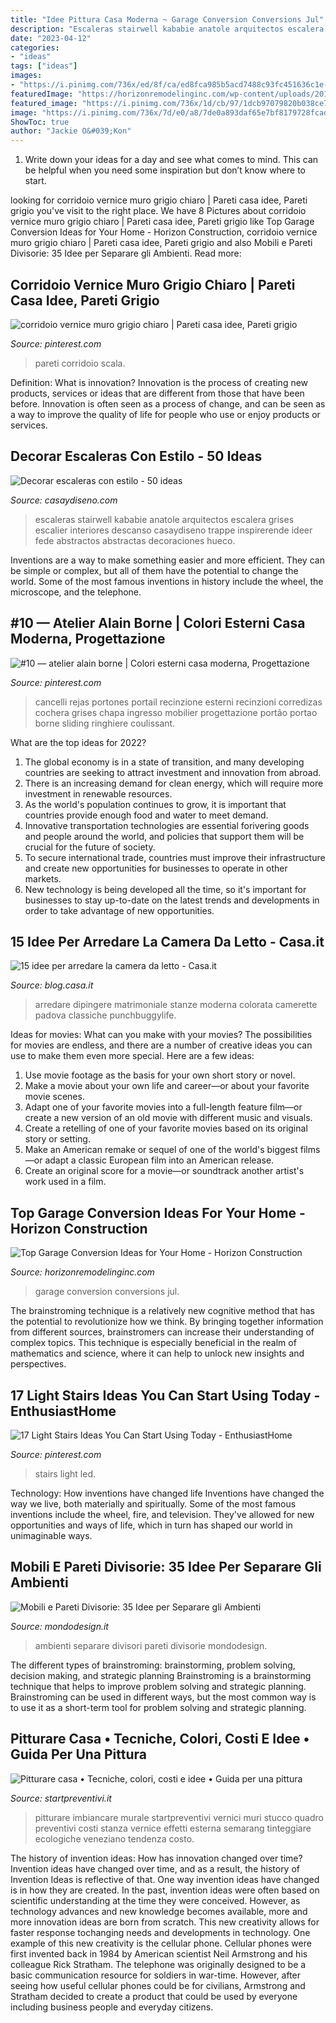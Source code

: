 ```yaml
---
title: "Idee Pittura Casa Moderna ~ Garage Conversion Conversions Jul"
description: "Escaleras stairwell kababie anatole arquitectos escalera grises escalier interiores descanso casaydiseno trappe inspirerende ideer fede abstractos abstractas decoraciones hueco"
date: "2023-04-12"
categories:
- "ideas"
tags: ["ideas"]
images:
- "https://i.pinimg.com/736x/ed/8f/ca/ed8fca985b5acd7488c93fc451636c1e--floating-stairs-john-pawson.jpg"
featuredImage: "https://horizonremodelinginc.com/wp-content/uploads/2019/07/2019-Horizon-Image-Garage-Conversions.jpg"
featured_image: "https://i.pinimg.com/736x/1d/cb/97/1dcb97079820b038ce75bfae92d119a0.jpg"
image: "https://i.pinimg.com/736x/7d/e0/a8/7de0a893daf65e7bf8179728fcadcc1b.jpg"
ShowToc: true
author: "Jackie O&#039;Kon"
---
```



1. Write down your ideas for a day and see what comes to mind. This can be helpful when you need some inspiration but don’t know where to start.

	

		
looking for corridoio vernice muro grigio chiaro | Pareti casa idee, Pareti grigio you've visit to the right place. We have 8 Pictures about corridoio vernice muro grigio chiaro | Pareti casa idee, Pareti grigio like Top Garage Conversion Ideas for Your Home - Horizon Construction, corridoio vernice muro grigio chiaro | Pareti casa idee, Pareti grigio and also Mobili e Pareti Divisorie: 35 Idee per Separare gli Ambienti. Read more:
		
    
## Corridoio Vernice Muro Grigio Chiaro | Pareti Casa Idee, Pareti Grigio

<img loading=lazy src="https://i.pinimg.com/736x/1d/cb/97/1dcb97079820b038ce75bfae92d119a0.jpg" onerror="this.onerror=null;this.src='https://tse1.mm.bing.net/th?id=OIP.NXAJgg1fF7xRrhO6XPf-GwHaLH&amp;pid=15.1';" alt="corridoio vernice muro grigio chiaro | Pareti casa idee, Pareti grigio">

_Source: pinterest.com_

>pareti corridoio scala. 

	

Definition: What is innovation?
Innovation is the process of creating new products, services or ideas that are different from those that have been before. Innovation is often seen as a process of change, and can be seen as a way to improve the quality of life for people who use or enjoy products or services.

    
## Decorar Escaleras Con Estilo - 50 Ideas

<img loading=lazy src="https://casaydiseno.com/wp-content/uploads/2015/07/escaleras-grises-pintura-abstracta.jpg" onerror="this.onerror=null;this.src='https://tse1.mm.bing.net/th?id=OIP.ptyaHPuP3DJv54uB48KTqwHaHv&amp;pid=15.1';" alt="Decorar escaleras con estilo - 50 ideas">

_Source: casaydiseno.com_

>escaleras stairwell kababie anatole arquitectos escalera grises escalier interiores descanso casaydiseno trappe inspirerende ideer fede abstractos abstractas decoraciones hueco. 

	

Inventions are a way to make something easier and more efficient. They can be simple or complex, but all of them have the potential to change the world. Some of the most famous inventions in history include the wheel, the microscope, and the telephone.

    
## #10 — Atelier Alain Borne | Colori Esterni Casa Moderna, Progettazione

<img loading=lazy src="https://i.pinimg.com/736x/7d/e0/a8/7de0a893daf65e7bf8179728fcadcc1b.jpg" onerror="this.onerror=null;this.src='https://tse2.mm.bing.net/th?id=OIP.TI-MTRMw-ABl9g0h9fCRuwHaHa&amp;pid=15.1';" alt="#10 — atelier alain borne | Colori esterni casa moderna, Progettazione">

_Source: pinterest.com_

>cancelli rejas portones portail recinzione esterni recinzioni corredizas cochera grises chapa ingresso mobilier progettazione portão portao borne sliding ringhiere coulissant. 

	

What are the top ideas for 2022?
1. The global economy is in a state of transition, and many developing countries are seeking to attract investment and innovation from abroad.
2. There is an increasing demand for clean energy, which will require more investment in renewable resources.
3. As the world's population continues to grow, it is important that countries provide enough food and water to meet demand.
4. Innovative transportation technologies are essential forivering goods and people around the world, and policies that support them will be crucial for the future of society.
5. To secure international trade, countries must improve their infrastructure and create new opportunities for businesses to operate in other markets.
6. New technology is being developed all the time, so it's important for businesses to stay up-to-date on the latest trends and developments in order to take advantage of new opportunities.

    
## 15 Idee Per Arredare La Camera Da Letto - Casa.it

<img loading=lazy src="https://blog.casa.it/wp-content/uploads/2015/09/camera_da_letto7.jpg" onerror="this.onerror=null;this.src='https://tse3.mm.bing.net/th?id=OIP.j8t1FLkU2QHhOvIh0Fcv4AHaFj&amp;pid=15.1';" alt="15 idee per arredare la camera da letto - Casa.it">

_Source: blog.casa.it_

>arredare dipingere matrimoniale stanze moderna colorata camerette padova classiche punchbuggylife. 

	

Ideas for movies: What can you make with your movies?
The possibilities for movies are endless, and there are a number of creative ideas you can use to make them even more special. Here are a few ideas:
1. Use movie footage as the basis for your own short story or novel.
2. Make a movie about your own life and career—or about your favorite movie scenes.
3. Adapt one of your favorite movies into a full-length feature film—or create a new version of an old movie with different music and visuals.
4. Create a retelling of one of your favorite movies based on its original story or setting.
5. Make an American remake or sequel of one of the world's biggest films—or adapt a classic European film into an American release.
6. Create an original score for a movie—or soundtrack another artist's work used in a film.
    
## Top Garage Conversion Ideas For Your Home - Horizon Construction

<img loading=lazy src="https://horizonremodelinginc.com/wp-content/uploads/2019/07/2019-Horizon-Image-Garage-Conversions.jpg" onerror="this.onerror=null;this.src='https://tse1.mm.bing.net/th?id=OIP.2839Tim-cn5W8-KNW9lpuQHaHa&amp;pid=15.1';" alt="Top Garage Conversion Ideas for Your Home - Horizon Construction">

_Source: horizonremodelinginc.com_

>garage conversion conversions jul. 

	

The brainstroming technique is a relatively new cognitive method that has the potential to revolutionize how we think. By bringing together information from different sources, brainstromers can increase their understanding of complex topics. This technique is especially beneficial in the realm of mathematics and science, where it can help to unlock new insights and perspectives.

    
## 17 Light Stairs Ideas You Can Start Using Today - EnthusiastHome

<img loading=lazy src="https://i.pinimg.com/736x/ed/8f/ca/ed8fca985b5acd7488c93fc451636c1e--floating-stairs-john-pawson.jpg" onerror="this.onerror=null;this.src='https://tse1.mm.bing.net/th?id=OIP.Xrt3cN_eAnyPz_eEPQ8XlAHaLI&amp;pid=15.1';" alt="17 Light Stairs Ideas You Can Start Using Today - EnthusiastHome">

_Source: pinterest.com_

>stairs light led. 

	

Technology: How inventions have changed life
Inventions have changed the way we live, both materially and spiritually. Some of the most famous inventions include the wheel, fire, and television. They've allowed for new opportunities and ways of life, which in turn has shaped our world in unimaginable ways.

    
## Mobili E Pareti Divisorie: 35 Idee Per Separare Gli Ambienti

<img loading=lazy src="https://mondodesign.it/wp-content/uploads/2016/08/Mobili-Pareti-Divisori-01.jpg" onerror="this.onerror=null;this.src='https://tse1.mm.bing.net/th?id=OIP.Ur-_IyldeqxfI6L0JQiXXwHaHa&amp;pid=15.1';" alt="Mobili e Pareti Divisorie: 35 Idee per Separare gli Ambienti">

_Source: mondodesign.it_

>ambienti separare divisori pareti divisorie mondodesign. 

	

The different types of brainstroming: brainstorming, problem solving, decision making, and strategic planning
Brainstroming is a brainstorming technique that helps to improve problem solving and strategic planning. Brainstroming can be used in different ways, but the most common way is to use it as a short-term tool for problem solving and strategic planning.

    
## Pitturare Casa • Tecniche, Colori, Costi E Idee • Guida Per Una Pittura

<img loading=lazy src="http://www.startpreventivi.it/wordpress/wp-content/uploads/2017/06/1-pitturare-casa.jpg" onerror="this.onerror=null;this.src='https://tse4.mm.bing.net/th?id=OIP.s-DNeyRSToeMT5rtvBJlNQHaCc&amp;pid=15.1';" alt="Pitturare casa • Tecniche, colori, costi e idee • Guida per una pittura">

_Source: startpreventivi.it_

>pitturare imbiancare murale startpreventivi vernici muri stucco quadro preventivi costi stanza vernice effetti esterna semarang tinteggiare ecologiche veneziano tendenza costo. 

	

The history of invention ideas: How has innovation changed over time?
Invention ideas have changed over time, and as a result, the history of Invention Ideas is reflective of that. One way invention ideas have changed is in how they are created.  In the past, invention ideas were often based on scientific understanding at the time they were conceived. However, as technology advances and new knowledge becomes available, more and more innovation ideas are born from scratch. This new creativity allows for faster response tochanging needs and developments in technology.
One example of this new creativity is the cellular phone. Cellular phones were first invented back in 1984 by American scientist Neil Armstrong and his colleague Rick Stratham. The telephone was originally designed to be a basic communication resource for soldiers in war-time. However, after seeing how useful cellular phones could be for civilians, Armstrong and Stratham decided to create a product that could be used by everyone including business people and everyday citizens.

